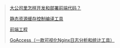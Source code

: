 > [大公司里怎样开发和部署前端代码？](https://github.com/fouber/blog/issues/6)
> 
> [静态资源缓存控制编译工具](https://github.com/fouber/static-resource-digest-project-release)
> 
> [前端工程](https://github.com/fouber/blog/issues/10)
> 
> [GoAccess（一款可视化Nginx日志分析和统计工具）](https://zhuanlan.zhihu.com/p/672768030)
